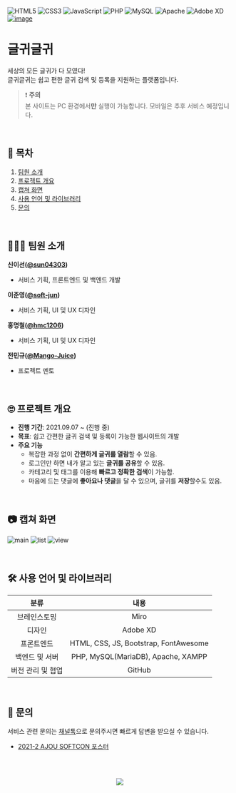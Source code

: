 ![HTML5](https://img.shields.io/badge/html5-%23E34F26.svg?style=for-the-badge&logo=html5&logoColor=white)
![CSS3](https://img.shields.io/badge/css3-%231572B6.svg?style=for-the-badge&logo=css3&logoColor=white)
![JavaScript](https://img.shields.io/badge/javascript-%23323330.svg?style=for-the-badge&logo=javascript&logoColor=%23F7DF1E)
![PHP](https://img.shields.io/badge/PHP-%23777BB4.svg?style=for-the-badge&logo=PHP&logoColor=white)
![MySQL](https://img.shields.io/badge/MySQL-%234479A1.svg?style=for-the-badge&logo=MySQL&logoColor=white)
![Apache](https://img.shields.io/badge/Apache-%23D2212B.svg?style=for-the-badge&logo=Apache&logoColor=white)
![Adobe XD](https://img.shields.io/badge/Adobe%20XD-470137?style=for-the-badge&logo=Adobe%20XD&logoColor=#FF61F6)
[![image](https://user-images.githubusercontent.com/43088187/139226261-49531578-6dd0-4fe5-bbbb-f723688002bd.png)](https://github.com/sweat-web-2021/Geulgwi-Geulgwi)

# 글귀글귀
세상의 모든 글귀가 다 모였다!    
글귀글귀는 쉽고 편한 글귀 검색 및 등록을 지원하는 플랫폼입니다.      

> ❗ **주의**    
> 본 사이트는 PC 환경에서**만** 실행이 가능합니다. 모바일은 추후 서비스 예정입니다.

<br>

## 📝 목차
1. [팀원 소개](#-팀원-소개)
2. [프로젝트 개요](#-프로젝트-개요)
3. [캡쳐 화면](#-캡쳐-화면)
4. [사용 언어 및 라이브러리](#-사용-언어-및-라이브러리)
5. [문의](#-문의)

<br>

## 👨‍👩‍👦 팀원 소개
**신이선([@sun04303](https://github.com/sun04303))**    
+ 서비스 기획, 프론트엔드 및 백엔드 개발    

**이준영([@soft-jun](https://github.com/soft-jun))**    
+ 서비스 기획, UI 및 UX 디자인    

**홍명철([@hmc1206](https://github.com/hmc1206))**    
+ 서비스 기획, UI 및 UX 디자인    

**전민규([@Mango-Juice](https://github.com/Mango-Juice))**    
+ 프로젝트 멘토   

<br>
  
## 🙄 프로젝트 개요
+ **진행 기간**: 2021.09.07 ~ (진행 중)
+ **목표**: 쉽고 간편한 글귀 검색 및 등록이 가능한 웹사이트의 개발
+ **주요 기능**
  +  복잡한 과정 없이 **간편하게 글귀를 열람**할 수 있음.
  +  로그인만 하면 내가 알고 있는 **글귀를 공유**할 수 있음.
  +  카테고리 및 태그를 이용해 **빠르고 정확한 검색**이 가능함.
  +  마음에 드는 댓글에 **좋아요나 댓글**을 달 수 있으며, 글귀를 **저장**할수도 있음. 

<br>

## 📷 캡쳐 화면
![main](https://user-images.githubusercontent.com/43088187/143763261-38600a5c-74c7-41da-9c9d-a0aa079a4b03.png)
![list](https://user-images.githubusercontent.com/43088187/143763298-9a4086ef-2a6f-492d-8198-9625164e3bf7.png)
![view](https://user-images.githubusercontent.com/43088187/143763332-aae90b1d-408a-4fcb-95be-1ed6c9146613.png)

<br>

## 🛠 사용 언어 및 라이브러리
|분류|내용|
|:---:|:---:|
|브레인스토밍|Miro|
|디자인|Adobe XD|
|프론트엔드|HTML, CSS, JS, Bootstrap, FontAwesome|
|백엔드 및 서버|PHP, MySQL(MariaDB), Apache, XAMPP|
|버전 관리 및 협업|GitHub|

<br>

## 💬 문의
서비스 관련 문의는 [채널톡](https://geulgwi.channel.io)으로 문의주시면 빠르게 답변을 받으실 수 있습니다.
+ [2021-2 AJOU SOFTCON 포스터](document/poster.pdf)

<br><br>

<p align="center"><a href="https://hits.seeyoufarm.com"><img src="https://hits.seeyoufarm.com/api/count/incr/badge.svg?url=https%3A%2F%2Fgithub.com%2Fsweat-web-2021%2FGeulgwi-Geulgwi&count_bg=%239B9B9B&title_bg=%23555555&icon=&icon_color=%23E7E7E7&title=HITS&edge_flat=false"/></a></div>
